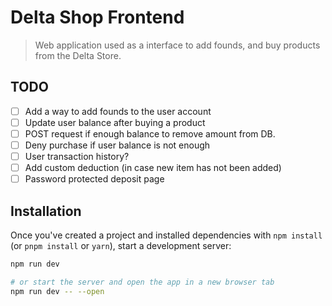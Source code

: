 # Delta Shop Frontend

> Web application used as a interface to add founds, and buy products from the Delta Store.

## TODO
- [ ] Add a way to add founds to the user account
- [ ] Update user balance after buying a product
- [ ] POST request if enough balance to remove amount from DB.
- [ ] Deny purchase if user balance is not enough
- [ ] User transaction history?
- [ ] Add custom deduction (in case new item has not been added)
- [ ] Password protected deposit page

## Installation

Once you've created a project and installed dependencies with `npm install` (or `pnpm install` or `yarn`), start a development server:

```bash
npm run dev

# or start the server and open the app in a new browser tab
npm run dev -- --open
```
